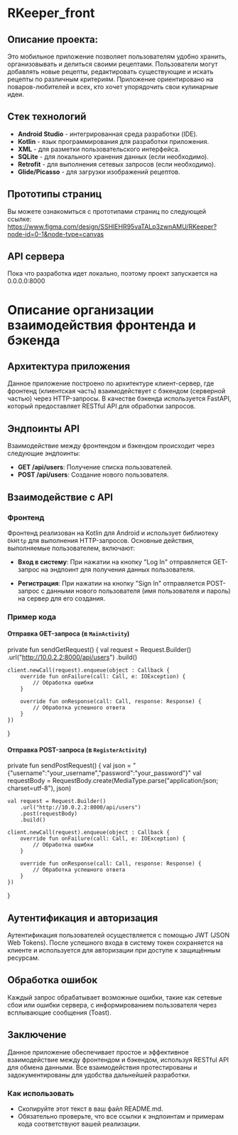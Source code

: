 # RKeeper_front
## Описание проекта:
Это мобильное приложение позволяет пользователям удобно хранить, организовывать и делиться своими рецептами. Пользователи могут добавлять новые рецепты, редактировать существующие и искать рецепты по различным критериям. Приложение ориентировано на поваров-любителей и всех, кто хочет упорядочить свои кулинарные идеи.

## Стек технологий
- **Android Studio** - интегрированная среда разработки (IDE).
- **Kotlin** - язык программирования для разработки приложения.
- **XML** - для разметки пользовательского интерфейса.
- **SQLite** - для локального хранения данных (если необходимо).
- **Retrofit** - для выполнения сетевых запросов (если необходимо).
- **Glide/Picasso** - для загрузки изображений рецептов.

## Прототипы страниц
Вы можете ознакомиться с прототипами страниц по следующей ссылке: https://www.figma.com/design/SSHlEHR95vaTALp3zwnAMU/RKeeper?node-id=0-1&node-type=canvas

## API сервера
Пока что разработка идет локально, поэтому проект запускается на 0.0.0.0:8000

# Описание организации взаимодействия фронтенда и бэкенда

## Архитектура приложения

Данное приложение построено по архитектуре клиент-сервер, где фронтенд (клиентская часть) взаимодействует с бэкендом (серверной частью) через HTTP-запросы. В качестве бэкенда используется FastAPI, который предоставляет RESTful API для обработки запросов.

## Эндпоинты API

Взаимодействие между фронтендом и бэкендом происходит через следующие эндпоинты:

- **GET /api/users**: Получение списка пользователей.
- **POST /api/users**: Создание нового пользователя.

## Взаимодействие с API

### Фронтенд

Фронтенд реализован на Kotlin для Android и использует библиотеку `OkHttp` для выполнения HTTP-запросов. Основные действия, выполняемые пользователем, включают:

- **Вход в систему**: При нажатии на кнопку "Log In" отправляется GET-запрос на эндпоинт для получения данных пользователя.
  
- **Регистрация**: При нажатии на кнопку "Sign In" отправляется POST-запрос с данными нового пользователя (имя пользователя и пароль) на сервер для его создания.

### Пример кода

#### Отправка GET-запроса (в `MainActivity`)
private fun sendGetRequest() {
    val request = Request.Builder()
        .url("http://10.0.2.2:8000/api/users")
        .build()

    client.newCall(request).enqueue(object : Callback {
        override fun onFailure(call: Call, e: IOException) {
            // Обработка ошибки
        }

        override fun onResponse(call: Call, response: Response) {
            // Обработка успешного ответа
        }
    })
}
#### Отправка POST-запроса (в `RegisterActivity`)
private fun sendPostRequest() {
    val json = "{\"username\":\"your_username\",\"password\":\"your_password\"}"
    val requestBody = RequestBody.create(MediaType.parse("application/json; charset=utf-8"), json)

    val request = Request.Builder()
        .url("http://10.0.2.2:8000/api/users")
        .post(requestBody)
        .build()

    client.newCall(request).enqueue(object : Callback {
        override fun onFailure(call: Call, e: IOException) {
            // Обработка ошибки
        }

        override fun onResponse(call: Call, response: Response) {
            // Обработка успешного ответа
        }
    })
}
## Аутентификация и авторизация

Аутентификация пользователей осуществляется с помощью JWT (JSON Web Tokens). После успешного входа в систему токен сохраняется на клиенте и используется для авторизации при доступе к защищённым ресурсам.

## Обработка ошибок

Каждый запрос обрабатывает возможные ошибки, такие как сетевые сбои или ошибки сервера, с информированием пользователя через всплывающие сообщения (Toast).

## Заключение

Данное приложение обеспечивает простое и эффективное взаимодействие между фронтендом и бэкендом, используя RESTful API для обмена данными. Все взаимодействия протестированы и задокументированы для удобства дальнейшей разработки.
### Как использовать
- Скопируйте этот текст в ваш файл README.md.
- Обязательно проверьте, что все ссылки к эндпоинтам и примерам кода соответствуют вашей реализации.
